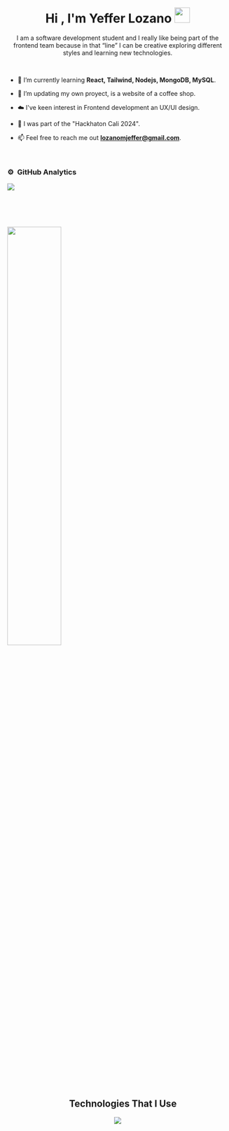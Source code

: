 <h1 align="center">Hi , I'm Yeffer Lozano <img src="https://media.giphy.com/media/hvRJCLFzcasrR4ia7z/giphy.gif" width="35"></h1>

<p align="center">I am a software development student and I really like being part of the frontend team because in that “line” I can be creative exploring different styles and learning new technologies. </p>

<br>

- 🔭 I’m currently learning **React, Tailwind, Nodejs, MongoDB, MySQL**.

- 🌱 I’m updating my own proyect, is a website of a coffee shop.

- ☁️ I've keen interest in Frontend development an UX/UI design.

- 🌱 I was part of the "Hackhaton Cali 2024".

- 📫 Feel free to reach me out **lozanomjeffer@gmail.com**.


<br>

### ⚙️ &nbsp;GitHub Analytics

<p><img align="left" src="https://github-readme-stats.vercel.app/api/top-langs?username=ylm24&show_icons=true&theme=gruvbox&hide_border=true" /></p>

<br><br><br><br>
<br/>
<p align="left">
  <a href="https://abhigyantrips.dev/">
  <img width="49.5%" src="https://github-readme-stats.vercel.app/api?username=ylm24&show_icons=true&theme=gruvbox&hide_border=true" />
  </a>
</p>
<br>


<!--technologies-->
<div id="user-content-toc">
  <ul align="center">
    <h2 align="center">Technologies That I Use</h2>
  </ul>
</div>
<!--tech stack icons-->
<p align="center">
  <a href="https://skillicons.dev">
    <img src="https://skillicons.dev/icons?i=github,git,discord,vscode,postgres,mysql,html,css,js,py,react,tailwind&perline=14" />
  </a>
</p>

